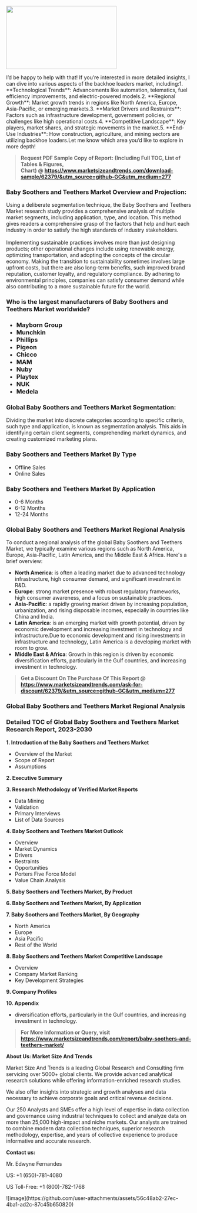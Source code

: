 <p><img class="alignnone size-medium wp-image-20088" src="https://ffe5etoiles.com/wp-content/uploads/2024/12/MST1-300x171.png" alt="" width="300" height="171" /></p>I’d be happy to help with that! If you’re interested in more detailed insights, I can dive into various aspects of the backhoe loaders market, including:1. **Technological Trends**: Advancements like automation, telematics, fuel efficiency improvements, and electric-powered models.2. **Regional Growth**: Market growth trends in regions like North America, Europe, Asia-Pacific, or emerging markets.3. **Market Drivers and Restraints**: Factors such as infrastructure development, government policies, or challenges like high operational costs.4. **Competitive Landscape**: Key players, market shares, and strategic movements in the market.5. **End-Use Industries**: How construction, agriculture, and mining sectors are utilizing backhoe loaders.Let me know which area you’d like to explore in more depth!</p><blockquote id="" class=""><strong>Request PDF Sample Copy of Report: (Including Full TOC, List of Tables &amp; Figures, Chart)&nbsp;@&nbsp;<strong><a href="https://www.marketsizeandtrends.com/download-sample/62379/&utm_source=github-GC&utm_medium=277" target="_blank">https://www.marketsizeandtrends.com/download-sample/62379/&utm_source=github-GC&utm_medium=277</a></strong></strong></blockquote><h3 id="" class="">Baby Soothers and Teethers Market&nbsp;Overview and Projection:</h3><p id="" class="">Using a deliberate segmentation technique, the Baby Soothers and Teethers Market research study provides a comprehensive analysis of multiple market segments, including application, type, and location. This method gives readers a comprehensive grasp of the factors that help and hurt each industry in order to satisfy the high standards of industry stakeholders. <br /> <br />Implementing sustainable practices involves more than just designing products; other operational changes include using renewable energy, optimizing transportation, and adopting the concepts of the circular economy. Making the transition to sustainability sometimes involves large upfront costs, but there are also long-term benefits, such improved brand reputation, customer loyalty, and regulatory compliance. By adhering to environmental principles, companies can satisfy consumer demand while also contributing to a more sustainable future for the world.</p><h3 id="" class="">Who is the largest manufacturers of&nbsp;Baby Soothers and Teethers Market worldwide?</h3><h3 class=""><p><ul><li>Mayborn Group </li><li> Munchkin </li><li> Phillips </li><li> Pigeon </li><li> Chicco </li><li> MAM </li><li> Nuby </li><li> Playtex </li><li> NUK </li><li> Medela</li></ul></p></h3><h3 id="" class="">Global&nbsp;Baby Soothers and Teethers Market Segmentation:</h3><p id="" class="">Dividing the market into discrete categories according to specific criteria, such type and application, is known as segmentation analysis. This aids in identifying certain client segments, comprehending market dynamics, and creating customized marketing plans.</p><h3 id="" class="">Baby Soothers and Teethers Market&nbsp;By Type</h3><p><p><ul><li>Offline Sales </li><li> Online Sales</p></li></ul></p></p><h3 id="" class="">Baby Soothers and Teethers Market&nbsp;By Application</h3><p class=""><p><ul><li>0-6 Months </li><li> 6-12 Months </li><li> 12-24 Months</li></ul></p></p><h3 id="" class="">Global Baby Soothers and Teethers Market Regional Analysis</h3><p id="" class="">To conduct a regional analysis of the global Baby Soothers and Teethers Market, we typically examine various regions such as North America, Europe, Asia-Pacific, Latin America, and the Middle East &amp; Africa. Here's a brief overview:</p><ul><li><strong>North America</strong>: is often a leading market due to advanced technology infrastructure, high consumer demand, and significant investment in R&amp;D.</li><li><strong>Europe</strong>: strong market presence with robust regulatory frameworks, high consumer awareness, and a focus on sustainable practices.</li><li><strong>Asia-Pacific</strong>: a rapidly growing market driven by increasing population, urbanization, and rising disposable incomes, especially in countries like China and India.</li><li><strong>Latin America</strong>: is an emerging market with growth potential, driven by economic development and increasing investment in technology and infrastructure.Due to economic development and rising investments in infrastructure and technology, Latin America is a developing market with room to grow.</li><li><strong>Middle East &amp; Africa</strong>: Growth in this region is driven by economic diversification efforts, particularly in the Gulf countries, and increasing investment in technology.</li></ul><blockquote id="" class=""><strong>Get a Discount On The Purchase Of This Report @ <strong><a href="https://www.marketsizeandtrends.com/ask-for-discount/62379/&utm_source=github-GC&utm_medium=277" target="_blank">https://www.marketsizeandtrends.com/ask-for-discount/62379/&utm_source=github-GC&utm_medium=277</a></strong></strong></blockquote><h3 id="" class="">Global Baby Soothers and Teethers Market Regional Analysis</h3><h3 id="" class="">Detailed TOC of Global Baby Soothers and Teethers Market Research Report, 2023-2030</h3><p id="" class=""><strong>1. Introduction of the Baby Soothers and Teethers Market</strong></p><ul><li>Overview of the Market</li><li>Scope of Report</li><li>Assumptions</li></ul><p id="" class=""><strong>2. Executive Summary</strong></p><p id="" class=""><strong>3. Research Methodology of Verified Market Reports</strong></p><ul><li>Data Mining</li><li>Validation</li><li>Primary Interviews</li><li>List of Data Sources</li></ul><p id="" class=""><strong>4. Baby Soothers and Teethers Market Outlook</strong></p><ul><li>Overview</li><li>Market Dynamics</li><li>Drivers</li><li>Restraints</li><li>Opportunities</li><li>Porters Five Force Model</li><li>Value Chain Analysis</li></ul><p id="" class=""><strong>5. Baby Soothers and Teethers Market, By Product</strong></p><p id="" class=""><strong>6. Baby Soothers and Teethers Market, By Application</strong></p><p id="" class=""><strong>7. Baby Soothers and Teethers Market, By Geography</strong></p><ul><li>North America</li><li>Europe</li><li>Asia Pacific</li><li>Rest of the World</li></ul><p id="" class=""><strong>8. Baby Soothers and Teethers Market Competitive Landscape</strong></p><ul><li>Overview</li><li>Company Market Ranking</li><li>Key Development Strategies</li></ul><p id="" class=""><strong>9. Company Profiles</strong></p><p id="" class=""><strong>10. Appendix</strong></p><ul><li>diversification efforts, particularly in the Gulf countries, and increasing investment in technology.</li></ul><blockquote id="" class=""><strong>For More Information or Query, visit <strong><strong><a href="https://www.marketsizeandtrends.com/report/baby-soothers-and-teethers-market/" target="_blank">https://www.marketsizeandtrends.com/report/baby-soothers-and-teethers-market/</a></strong></strong></strong></blockquote><p id="" class=""><strong>About Us: Market Size And Trends</strong></p><p id="" class="">Market Size And Trends is a leading Global Research and Consulting firm servicing over 5000+ global clients. We provide advanced analytical research solutions while offering information-enriched research studies.</p><p id="" class="">We also offer insights into strategic and growth analyses and data necessary to achieve corporate goals and critical revenue decisions.</p><p id="" class="">Our 250 Analysts and SMEs offer a high level of expertise in data collection and governance using industrial techniques to collect and analyze data on more than 25,000 high-impact and niche markets. Our analysts are trained to combine modern data collection techniques, superior research methodology, expertise, and years of collective experience to produce informative and accurate research.</p><p id="" class=""><strong>Contact us:</strong></p><p id="" class="">Mr. Edwyne Fernandes</p><p id="" class="">US: +1 (650)-781-4080</p><p id="" class="">US Toll-Free: +1 (800)-782-1768</p>
![image](https://github.com/user-attachments/assets/56c48ab2-27ec-4ba1-ad2c-87c45b650820)
